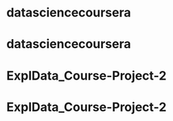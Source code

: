 # datasciencecoursera
# datasciencecoursera
# ExplData_Course-Project-2
# ExplData_Course-Project-2
